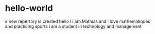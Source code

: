 # hello-world
a new repertory is created
hello  !
i am Mathias and i love mathematiques and practicing sports
i am a student in technology and management
